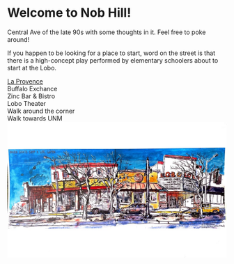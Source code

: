 # Welcome to Nob Hill!
Central Ave of the late 90s with some thoughts in it. Feel free to poke around!   

If you happen to be looking for a place to start, word on the street is that there is a high-concept play performed by elementary schoolers about to start at the Lobo.

[La Provence](HostessStation.md)  
Buffalo Exchance  
Zinc Bar & Bistro  
Lobo Theater  
Walk around the corner  
Walk towards UNM  
![Central Ave](i1.jpeg)
